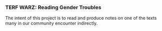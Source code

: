 ### TERF WARZ: Reading Gender Troubles

The intent of this project is to read and produce notes on one of the texts many in our community encounter indirectly. 
